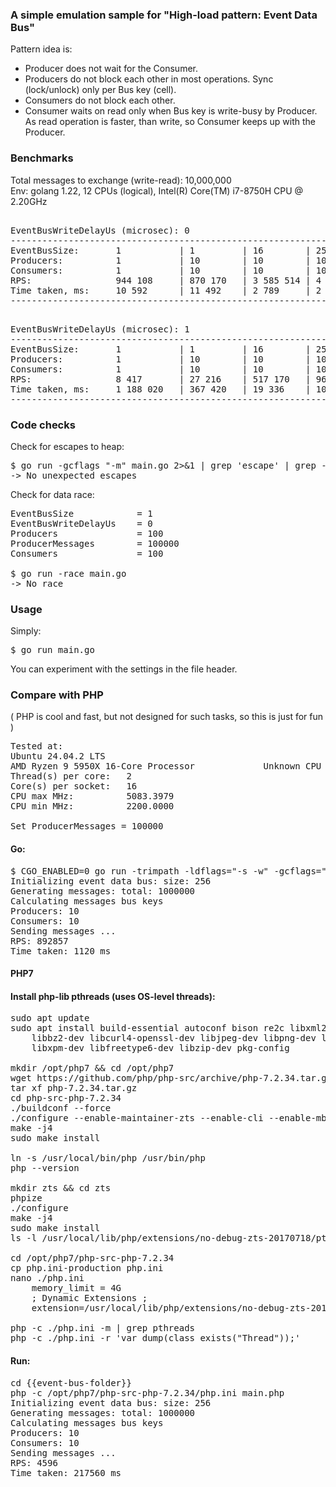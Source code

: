 
### A simple emulation sample for "High-load pattern: Event Data Bus"

Pattern idea is:<br>
- Producer does not wait for the Consumer.<br>
- Producers do not block each other in most operations. Sync (lock/unlock) only per Bus key (cell).<br>
- Consumers do not block each other.<br>
- Consumer waits on read only when Bus key is write-busy by Producer. As read operation is faster, 
    than write, so Consumer keeps up with the Producer.

### Benchmarks

Total messages to exchange (write-read): 10,000,000<br>
Env: golang 1.22, 12 CPUs (logical), Intel(R) Core(TM) i7-8750H CPU @ 2.20GHz

<pre>

EventBusWriteDelayUs (microsec): 0
--------------------------------------------------------------------------------
EventBusSize:       1           | 1         | 16        | 256       | 256
Producers:          1           | 10        | 10        | 10        | 100
Consumers:          1           | 10        | 10        | 10        | 100
RPS:                944 108     | 870 170   | 3 585 514 | 4 887 585 | 7 575 757
Time taken, ms:     10 592      | 11 492    | 2 789     | 2 046     | 1 320
--------------------------------------------------------------------------------
</pre>

<pre>

EventBusWriteDelayUs (microsec): 1
--------------------------------------------------------------------------------
EventBusSize:       1           | 1         | 16        | 256       | 256
Producers:          1           | 10        | 10        | 10        | 100
Consumers:          1           | 10        | 10        | 10        | 100
RPS:                8 417       | 27 216    | 517 170   | 960 245   | 2 985 074
Time taken, ms:     1 188 020   | 367 420   | 19 336    | 10 414    | 3 350
--------------------------------------------------------------------------------
</pre>

### Code checks

Check for escapes to heap:
<pre>
$ go run -gcflags "-m" main.go 2>&1 | grep 'escape' | grep -v 'not'
-> No unexpected escapes
</pre>

Check for data race:
<pre>
EventBusSize            = 1
EventBusWriteDelayUs    = 0
Producers               = 100
ProducerMessages        = 100000
Consumers               = 100
    
$ go run -race main.go
-> No race
</pre>

### Usage

Simply:
<pre>
$ go run main.go
</pre>

You can experiment with the settings in the file header.

### Compare with PHP ###
( PHP is cool and fast, but not designed for such tasks, so this is just for fun )

<pre>
Tested at:
Ubuntu 24.04.2 LTS
AMD Ryzen 9 5950X 16-Core Processor             Unknown CPU @ 3.4GHz
Thread(s) per core:   2
Core(s) per socket:   16
CPU max MHz:          5083.3979
CPU min MHz:          2200.0000

Set ProducerMessages = 100000
</pre>

#### Go:

<pre>
$ CGO_ENABLED=0 go run -trimpath -ldflags="-s -w" -gcflags="-c 1" main.go
Initializing event data bus: size: 256
Generating messages: total: 1000000
Calculating messages bus keys
Producers: 10
Consumers: 10
Sending messages ...
RPS: 892857
Time taken: 1120 ms
</pre>

#### PHP7

#### Install php-lib pthreads (uses OS-level threads):

<pre>
sudo apt update
sudo apt install build-essential autoconf bison re2c libxml2-dev libssl-dev \
    libbz2-dev libcurl4-openssl-dev libjpeg-dev libpng-dev libwebp-dev \
    libxpm-dev libfreetype6-dev libzip-dev pkg-config

mkdir /opt/php7 && cd /opt/php7
wget https://github.com/php/php-src/archive/php-7.2.34.tar.gz
tar xf php-7.2.34.tar.gz
cd php-src-php-7.2.34
./buildconf --force
./configure --enable-maintainer-zts --enable-cli --enable-mbstring --with-curl
make -j4
sudo make install

ln -s /usr/local/bin/php /usr/bin/php
php --version

mkdir zts && cd zts
phpize
./configure
make -j4
sudo make install
ls -l /usr/local/lib/php/extensions/no-debug-zts-20170718/pthreads.so

cd /opt/php7/php-src-php-7.2.34
cp php.ini-production php.ini
nano ./php.ini
    memory_limit = 4G
    ; Dynamic Extensions ;
    extension=/usr/local/lib/php/extensions/no-debug-zts-20170718/pthreads.so

php -c ./php.ini -m | grep pthreads
php -c ./php.ini -r 'var_dump(class_exists("Thread"));'
</pre>

#### Run:

<pre>
cd {{event-bus-folder}}
php -c /opt/php7/php-src-php-7.2.34/php.ini main.php
Initializing event data bus: size: 256
Generating messages: total: 1000000
Calculating messages bus keys
Producers: 10
Consumers: 10
Sending messages ...
RPS: 4596
Time taken: 217560 ms
</pre>
